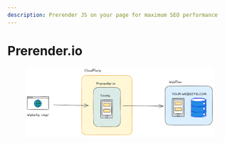 ```yaml
---
description: Prerender JS on your page for maximum SEO performance
---
```


# Prerender.io

<figure><img src="../.gitbook/assets/image (21).png" alt=""><figcaption></figcaption></figure>
